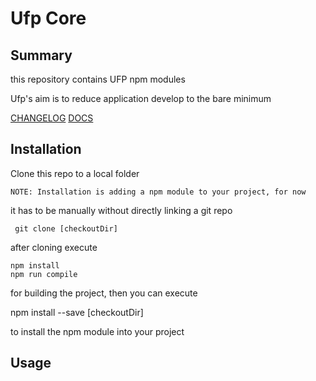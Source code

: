 # Ufp Core

## Summary

this repository contains UFP npm modules

Ufp's aim is to reduce application develop to the bare minimum

[CHANGELOG](CHANGELOG.md)
[DOCS](docs/README.md)

## Installation

Clone this repo to a local folder

    NOTE: Installation is adding a npm module to your project, for now

it has to be manually without directly linking a git repo

     git clone [checkoutDir]

after cloning execute

    npm install
    npm run compile

for building the project, then you can execute

  npm install --save [checkoutDir]

to install the npm module into your project



## Usage





